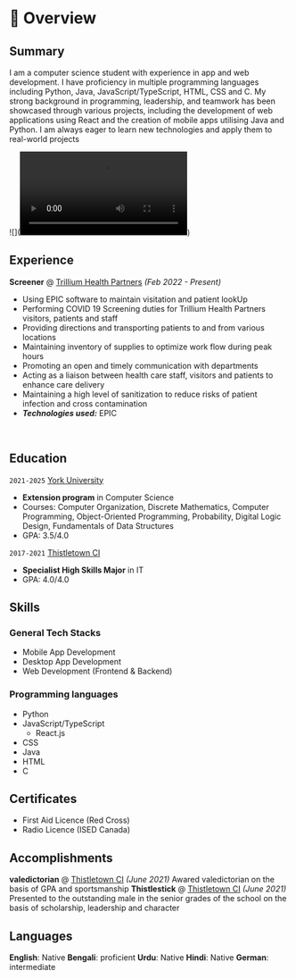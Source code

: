 # 📖 Overview

## Summary

I am a computer science student with experience in app and web development. I have proficiency in multiple programming languages including Python, Java, JavaScript/TypeScript, HTML, CSS and C. My strong background in programming, leadership, and teamwork has been showcased through various projects, including the development of web applications using React and the creation of mobile apps utilising Java and Python. I am always eager to learn new technologies and apply them to real-world projects


![](<video src="WhyMe-TamjeedShariff.mp4" controls title="my_video.mov"></video>)



## Experience

**Screener** @ [Trillium Health Partners](https://www.thp.ca/Pages/Home.aspx) _(Feb 2022 - Present)_

- Using EPIC software to maintain visitation and patient lookUp
- Performing COVID 19 Screening duties for Trillium Health Partners visitors, patients and staff
- Providing directions and transporting patients to and from various locations
- Maintaining inventory of supplies to optimize work flow during peak hours
- Promoting an open and timely communication with departments
- Acting as a liaison between health care staff, visitors and patients to enhance care delivery
- Maintaining a high level of sanitization to reduce risks of patient infection and cross contamination
- _**Technologies used:**_ EPIC

&nbsp;

## Education

`2021-2025` [York University](https://www.yorku.ca/)
- **Extension program** in Computer Science
- Courses: Computer Organization, Discrete Mathematics, Computer Programming, 
Object-Oriented Programming, Probability, Digital Logic Design, Fundamentals of Data Structures
- GPA: 3.5/4.0


`2017-2021` [Thistletown CI](https://schoolweb.tdsb.on.ca/thistletownci)
- **Specialist High Skills Major** in IT
- GPA: 4.0/4.0

## Skills

### General Tech Stacks
- Mobile App Development
- Desktop App Development
- Web Development (Frontend & Backend)

### Programming languages
- Python
- JavaScript/TypeScript
  - React.js
- CSS
- Java
- HTML
- C

## Certificates
- First Aid Licence (Red Cross)
- Radio Licence  (ISED Canada)

## Accomplishments
**valedictorian** @ [Thistletown CI](https://schoolweb.tdsb.on.ca/thistletownci) _(June 2021)_
Awared valedictorian on the basis of GPA and sportsmanship
**Thistlestick** @ [Thistletown CI](https://schoolweb.tdsb.on.ca/thistletownci) _(June 2021)_
Presented to the outstanding male in the senior grades of the school on the basis of scholarship, leadership and character 

## Languages
**English**: Native
**Bengali**: proficient
**Urdu**: Native
**Hindi**: Native
**German**: intermediate